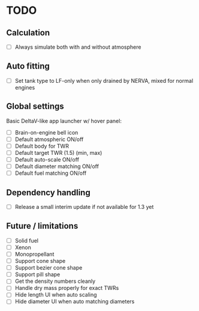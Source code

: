 # TODO

## Calculation

- [ ] Always simulate both with and without atmosphere

## Auto fitting

- [ ] Set tank type to LF-only when only drained by NERVA, mixed for normal engines

## Global settings

Basic DeltaV-like app launcher w/ hover panel:

- [ ] Brain-on-engine bell icon
- [ ] Default atmospheric ON/off
- [ ] Default body for TWR
- [ ] Default target TWR (1.5) (min, max)
- [ ] Default auto-scale ON/off
- [ ] Default diameter matching ON/off
- [ ] Default fuel matching ON/off

## Dependency handling

- [ ] Release a small interim update if not available for 1.3 yet

## Future / limitations

- [ ] Solid fuel
- [ ] Xenon
- [ ] Monopropellant
- [ ] Support cone shape
- [ ] Support bezier cone shape
- [ ] Support pill shape
- [ ] Get the density numbers cleanly
- [ ] Handle dry mass properly for exact TWRs
- [ ] Hide length UI when auto scaling
- [ ] Hide diameter UI when auto matching diameters
